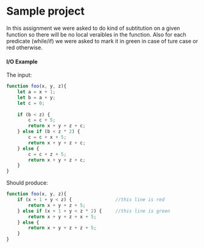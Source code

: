 # Sample project

In this assignment we were asked to do kind of subtitution on a given function so there will be no local veraibles in the function.
Also for each predicate (while/if) we were asked to mark it in green in case of ture case or red otherwise.

#### I/O Example

The input:

```javascript
function foo(x, y, z){
    let a = x + 1;
    let b = a + y;
    let c = 0;
    
    if (b < z) {
        c = c + 5;
        return x + y + z + c;
    } else if (b < z * 2) {
        c = c + x + 5;
        return x + y + z + c;
    } else {
        c = c + z + 5;
        return x + y + z + c;
    }
}


```

Should produce:
```javascript
function foo(x, y, z){
    if (x + 1 + y < z) {                //this line is red
        return x + y + z + 5;
    } else if (x + 1 + y < z * 2) {     //this line is green
        return x + y + z + x + 5; 
    } else {
        return x + y + z + z + 5;
    }
}
```
